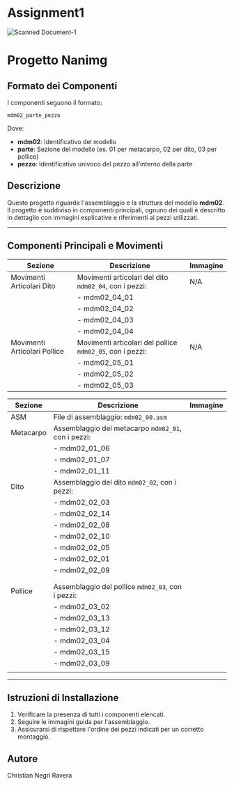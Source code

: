# Assignment1

![Scanned Document-1](https://github.com/user-attachments/assets/2954b55b-81ef-463b-bb45-903242d63e42)
# Progetto Nanimg

## Formato dei Componenti

I componenti seguono il formato:

```
mdm02_parte_pezzo
```

Dove:

- **mdm02**: Identificativo del modello
- **parte**: Sezione del modello (es. 01 per metacarpo, 02 per dito, 03 per pollice)
- **pezzo**: Identificativo univoco del pezzo all’interno della parte

## Descrizione

Questo progetto riguarda l'assemblaggio e la struttura del modello **mdm02**. Il progetto è suddiviso in componenti principali, ognuno dei quali è descritto in dettaglio con immagini esplicative e riferimenti ai pezzi utilizzati.



---

## Componenti Principali e Movimenti

| Sezione                      | Descrizione                                               | Immagine |
| ---------------------------- | --------------------------------------------------------- | -------- |
| Movimenti Articolari Dito    | Movimenti articolari del dito `mdm02_04`, con i pezzi:    | N/A      |
|                              | - mdm02\_04\_01                                           |          |
|                              | - mdm02\_04\_02                                           |          |
|                              | - mdm02\_04\_03                                           |          |
|                              | - mdm02\_04\_04                                           |          |
| Movimenti Articolari Pollice | Movimenti articolari del pollice `mdm02_05`, con i pezzi: | N/A      |
|                              | - mdm02\_05\_01                                           |          |
|                              | - mdm02\_05\_02                                           |          |
|                              | - mdm02\_05\_03                                           |          |

| Sezione   | Descrizione                                         | Immagine |
| --------- | --------------------------------------------------- | -------- |
| ASM       | File di assemblaggio: `mdm02_00.asm`                |          |
| Metacarpo | Assemblaggio del metacarpo `mdm02_01`, con i pezzi: |          |
|           | - mdm02\_01\_06                                     |          |
|           | - mdm02\_01\_07                                     |          |
|           | - mdm02\_01\_11                                     |          |
| Dito      | Assemblaggio del dito `mdm02_02`, con i pezzi:      |          |
|           | - mdm02\_02\_03                                     |          |
|           | - mdm02\_02\_14                                     |          |
|           | - mdm02\_02\_08                                     |          |
|           | - mdm02\_02\_10                                     |          |
|           | - mdm02\_02\_05                                     |          |
|           | - mdm02\_02\_01                                     |          |
|           | - mdm02\_02\_09                                     |          |
|           |                                                     |          |
|           |                                                     |          |
| Pollice   | Assemblaggio del pollice `mdm02_03`, con i pezzi:   |          |
|           | - mdm02\_03\_02                                     |          |
|           | - mdm02\_03\_13                                     |          |
|           | - mdm02\_03\_12                                     |          |
|           | - mdm02\_03\_04                                     |          |
|           | - mdm02\_03\_15                                     |          |
|           | - mdm02\_03\_09                                     |          |
|           |                                                     |          |

---

## Istruzioni di Installazione

1. Verificare la presenza di tutti i componenti elencati.
2. Seguire le immagini guida per l'assemblaggio.
3. Assicurarsi di rispettare l'ordine dei pezzi indicati per un corretto montaggio.

## Autore

Christian Negri Ravera

